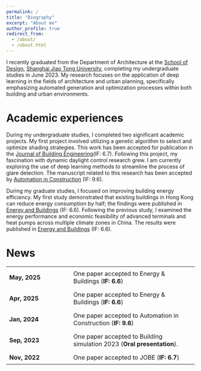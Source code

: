 ```yaml
---
permalink: /
title: "Biography"
excerpt: "About me"
author_profile: true
redirect_from: 
  - /about/
  - /about.html
---
```

I recently graduated from the Department of Architecture at the [School of Design](https://designschool.sjtu.edu.cn/en-us), [Shanghai Jiao Tong University](https://en.sjtu.edu.cn/), completing my undergraduate studies in June 2023. My research focuses on the application of deep learning in the fields of architecture and urban planning, specifically emphasizing automated generation and optimization processes within both building and urban environments.

Academic experiences
====================

During my undergraduate studies, I completed two significant academic projects. My first project involved utilizing a genetic algorithm to select and optimize shading strategies. This work has been accepted for publication in the [Journal of Building Engineering](https://www.sciencedirect.com/science/article/pii/S2352710222015388)(IF: 6.7). Following this project, my fascination with dynamic daylight control research grew. I am currently exploring the use of deep learning methods to streamline the process of glare detection. The manuscript related to this research has been accepted by [Automation in Construction](https://doi.org/10.1016/j.autcon.2024.105294) (IF: 9.6).

During my graduate studies, I focused on improving building energy efficiency. My first study demonstrated that existing buildings in Hong Kong can reduce energy consumption by half; the findings were published in [Energy and Buildings](https://doi.org/10.1016/j.enbuild.2025.115705) (IF: 6.6). Following the previous study, I examined the energy performance and economic feasibility of advanced terminals and heat pumps across multiple climate zones in China. The results were published in [Energy and Buildings](https://doi.org/10.1016/j.enbuild.2025.115835) (IF: 6.6). 

News
====

<table style="border-collapse: collapse; border: none; background-color: transparent; font-size: 16px">
  <tr>
    <td style="padding: 8px; border: none; font-weight:bold">May, 2025</td>
    <td style="padding: 8px; width: 66%; border: none">One paper accepted to Energy & Buildings (<strong>IF: 6.6</strong>)</td>
  </tr>
  <tr>
    <td style="padding: 8px; border: none; font-weight:bold">Apr, 2025</td>
    <td style="padding: 8px; width: 66%; border: none">One paper accepted to Energy & Buildings (<strong>IF: 6.6</strong>)</td>
  </tr>
  <tr>
    <td style="padding: 8px; border: none; font-weight:bold">Jan, 2024</td>
    <td style="padding: 8px; width: 66%; border: none">One paper accepted to Automation in Construction (<strong>IF: 9.6</strong>)</td>
  </tr>
  <tr>
    <td style="padding: 8px; border: none; font-weight:bold">Sep, 2023</td>
    <td style="padding: 8px; width: 66%; border: none">One paper accepted to Building simulation 2023 (<strong>Oral presentation</strong>).</td>
  </tr>
  <tr>
    <td style="padding: 8px; border: none; font-weight:bold">Nov, 2022</td>
    <td style="padding: 8px; width: 66%; border: none">One paper accepted to JOBE (<strong>IF: 6.7</strong>)</td>
  </tr>
</table>
